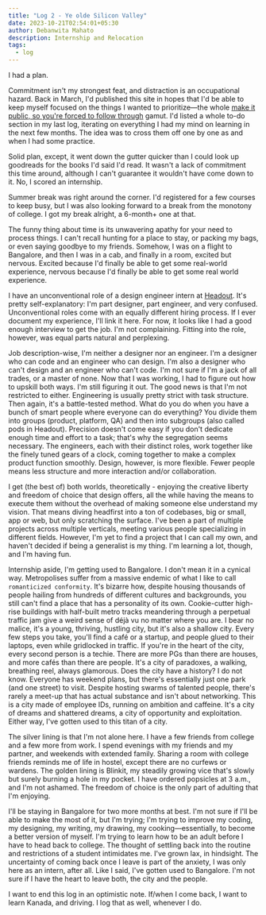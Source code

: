```yaml
---
title: "Log 2 - Ye olde Silicon Valley"
date: 2023-10-21T02:54:01+05:30
author: Debanwita Mahato
description: Internship and Relocation
tags:
  - log
---
```


I had a plan.

Commitment isn't my strongest feat, and distraction is an occupational hazard. Back in March, I'd published this site in hopes that I'd be able to keep myself focused on the things I wanted to prioritize—the whole [make it public, so you're forced to follow through](https://onlinelibrary.wiley.com/doi/abs/10.1002/cb.1806) gamut. I'd listed a whole to-do section in my last log, iterating on everything I had my mind on learning in the next few months. The idea was to cross them off one by one as and when I had some practice.

Solid plan, except, it went down the gutter quicker than I could look up goodreads for the books I'd said I'd read. It wasn't a lack of commitment this time around, although I can't guarantee it wouldn't have come down to it. No, I scored an internship.

Summer break was right around the corner. I'd registered for a few courses to keep busy, but I was also looking forward to a break from the monotony of college. I got my break alright, a 6-month+ one at that.

The funny thing about time is its unwavering apathy for your need to process things. I can't recall hunting for a place to stay, or packing my bags, or even saying goodbye to my friends. Somehow, I was on a flight to Bangalore, and then I was in a cab, and finally in a room, excited but nervous. Excited because I'd finally be able to get some real-world experience, nervous because I'd finally be able to get some real world experience.

I have an unconventional role of a design engineer intern at [Headout](https://headout.com). It's pretty self-explanatory: I'm part designer, part engineer, and very confused. Unconventional roles come with an equally different hiring process. If I ever document my experience, I'll link it here. For now, it looks like I had a good enough interview to get the job. I'm not complaining. Fitting into the role, however, was equal parts natural and perplexing.

Job description-wise, I'm neither a designer nor an engineer. I'm a designer who can code and an engineer who can design. I'm also a designer who can't design and an engineer who can't code. I'm not sure if I'm a jack of all trades, or a master of none. Now that I was working, I had to figure out how to upskill both ways. I'm still figuring it out. The good news is that I'm not restricted to either. Engineering is usually pretty strict with task structure. Then again, it's a battle-tested method. What do you do when you have a bunch of smart people where everyone can do everything? You divide them into groups (product, platform, QA) and then into subgroups (also called pods in Headout). Precision doesn't come easy if you don't dedicate enough time and effort to a task; that's why the segregation seems necessary. The engineers, each with their distinct roles, work together like the finely tuned gears of a clock, coming together to make a complex product function smoothly. Design, however, is more flexible. Fewer people means less structure and more interaction and/or collaboration.

I get (the best of) both worlds, theoretically - enjoying the creative liberty and freedom of choice that design offers, all the while having the means to execute them without the overhead of making someone else understand my vision. That means diving headfirst into a ton of codebases, big or small, app or web, but only scratching the surface. I've been a part of multiple projects across multiple verticals, meeting various people specializing in different fields. However, I'm yet to find a project that I can call my own, and haven't decided if being a generalist is my thing. I'm learning a lot, though, and I'm having fun.

Internship aside, I'm getting used to Bangalore. I don't mean it in a cynical way. Metropolises suffer from a massive endemic of what I like to call `romanticized conformity`. It's bizarre how, despite housing thousands of people hailing from hundreds of different cultures and backgrounds, you still can't find a place that has a personality of its own. Cookie-cutter high-rise buildings with half-built metro tracks meandering through a perpetual traffic jam give a weird sense of déjà vu no matter where you are. I bear no malice, it's a young, thriving, hustling city, but it's also a shallow city. Every few steps you take, you'll find a café or a startup, and people glued to their laptops, even while gridlocked in traffic. If you're in the heart of the city, every second person is a techie. There are more PGs than there are houses, and more cafés than there are people. It's a city of paradoxes, a walking, breathing reel, always glamorous. Does the city have a history? I do not know. Everyone has weekend plans, but there's essentially just one park (and one street) to visit. Despite hosting swarms of talented people, there's rarely a meet-up that has actual substance and isn't about networking. This is a city made of employee IDs, running on ambition and caffeine. It's a city of dreams and shattered dreams, a city of opportunity and exploitation. Either way, I've gotten used to this titan of a city.

The silver lining is that I'm not alone here. I have a few friends from college and a few more from work. I spend evenings with my friends and my partner, and weekends with extended family. Sharing a room with college friends reminds me of life in hostel, except there are no curfews or wardens. The golden lining is Blinkit, my steadily growing vice that's slowly but surely burning a hole in my pocket. I have ordered popsicles at 3 a.m., and I'm not ashamed. The freedom of choice is the only part of adulting that I'm enjoying.

I'll be staying in Bangalore for two more months at best. I'm not sure if I'll be able to make the most of it, but I'm trying; I'm trying to improve my coding, my designing, my writing, my drawing, my cooking—essentially, to become a better version of myself. I'm trying to learn how to be an adult before I have to head back to college. The thought of settling back into the routine and restrictions of a student intimidates me. I've grown lax, in hindsight. The uncertainty of coming back once I leave is part of the anxiety, I was only here as an intern, after all. Like I said, I've gotten used to Bangalore. I'm not sure if I have the heart to leave both, the city and the people.

I want to end this log in an optimistic note. If/when I come back, I want to learn Kanada, and driving. I log that as well, whenever I do.
